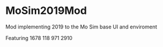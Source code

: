 # MoSim2019Mod
Mod implementing 2019 to the Mo Sim base UI and enviroment

Featuring
1678
118
971
2910
